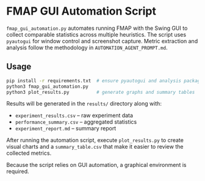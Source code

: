 # FMAP GUI Automation Script

`fmap_gui_automation.py` automates running FMAP with the Swing GUI to collect
comparable statistics across multiple heuristics. The script uses `pyautogui`
for window control and screenshot capture. Metric extraction and analysis follow
the methodology in `AUTOMATION_AGENT_PROMPT.md`.

## Usage

```bash
pip install -r requirements.txt  # ensure pyautogui and analysis packages
python3 fmap_gui_automation.py
python3 plot_results.py          # generate graphs and summary tables
```

Results will be generated in the `results/` directory along with:

- `experiment_results.csv` – raw experiment data
- `performance_summary.csv` – aggregated statistics
- `experiment_report.md` – summary report

After running the automation script, execute `plot_results.py` to create
visual charts and a `summary_table.csv` that make it easier to review the
collected metrics.

Because the script relies on GUI automation, a graphical environment is required.
